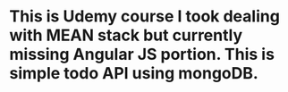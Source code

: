 # This is Udemy course I took dealing with MEAN stack but currently missing Angular JS portion. This is simple todo API using mongoDB.
